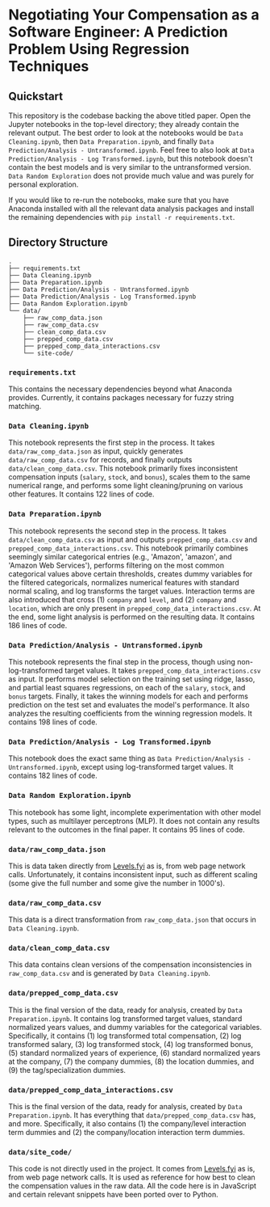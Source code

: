 # Negotiating Your Compensation as a Software Engineer: A Prediction Problem Using Regression Techniques

## Quickstart

This repository is the codebase backing the above titled paper. Open the Jupyter notebooks in the top-level directory; they already contain the relevant output. The best order to look at the notebooks would be `Data Cleaning.ipynb`, then `Data Preparation.ipynb`, and finally `Data Prediction/Analysis - Untransformed.ipynb`. Feel free to also look at `Data Prediction/Analysis - Log Transformed.ipynb`, but this notebook doesn't contain the best models and is very similar to the untransformed version. `Data Random Exploration` does not provide much value and was purely for personal exploration.

If you would like to re-run the notebooks, make sure that you have Anaconda installed with all the relevant data analysis packages and install the remaining dependencies with `pip install -r requirements.txt`.

## Directory Structure

```
.
├── requirements.txt               
├── Data Cleaning.ipynb
├── Data Preparation.ipynb
├── Data Prediction/Analysis - Untransformed.ipynb
├── Data Prediction/Analysis - Log Transformed.ipynb
├── Data Random Exploration.ipynb
└── data/
    ├── raw_comp_data.json
    ├── raw_comp_data.csv
    ├── clean_comp_data.csv
    ├── prepped_comp_data.csv
    ├── prepped_comp_data_interactions.csv
    └── site-code/
```

### `requirements.txt`

This contains the necessary dependencies beyond what Anaconda provides. Currently, it contains packages necessary for fuzzy string matching.

### `Data Cleaning.ipynb`

This notebook represents the first step in the process. It takes `data/raw_comp_data.json` as input, quickly generates `data/raw_comp_data.csv` for records, and finally outputs `data/clean_comp_data.csv`. This notebook primarily fixes inconsistent compensation inputs (`salary`, `stock`, and `bonus`), scales them to the same numerical range, and performs some light cleaning/pruning on various other features. It contains 122 lines of code.

### `Data Preparation.ipynb`

This notebook represents the second step in the process. It takes `data/clean_comp_data.csv` as input and outputs `prepped_comp_data.csv` and `prepped_comp_data_interactions.csv`. This notebook primarily combines seemingly similar categorical entries (e.g., 'Amazon', 'amazon', and 'Amazon Web Services'), performs filtering on the most common categorical values above certain thresholds, creates dummy variables for the filtered categoricals, normalizes numerical features with standard normal scaling, and log transforms the target values. Interaction terms are also introduced that cross (1) `company` and `level`, and (2) `company` and `location`, which are only present in `prepped_comp_data_interactions.csv`. At the end, some light analysis is performed on the resulting data. It contains 186 lines of code.

### `Data Prediction/Analysis - Untransformed.ipynb`

This notebook represents the final step in the process, though using non-log-transformed target values. It takes `prepped_comp_data_interactions.csv` as input. It performs model selection on the training set using ridge, lasso, and partial least squares regressions, on each of the `salary`, `stock`, and `bonus` targets. Finally, it takes the winning models for each and performs prediction on the test set and evaluates the model's performance. It also analyzes the resulting coefficients from the winning regression models. It contains 198 lines of code.

### `Data Prediction/Analysis - Log Transformed.ipynb`

This notebook does the exact same thing as `Data Prediction/Analysis - Untransformed.ipynb`, except using log-transformed target values. It contains 182 lines of code.

### `Data Random Exploration.ipynb`

This notebook has some light, incomplete experimentation with other model types, such as multilayer perceptrons (MLP). It does not contain any results relevant to the outcomes in the final paper. It contains 95 lines of code.

### `data/raw_comp_data.json`

This is data taken directly from [Levels.fyi](http://levels.fyi/) as is, from web page network calls. Unfortunately, it contains inconsistent input, such as different scaling (some give the full number and some give the number in 1000's).

### `data/raw_comp_data.csv`

This data is a direct transformation from `raw_comp_data.json` that occurs in `Data Cleaning.ipynb`. 

### `data/clean_comp_data.csv`

This data contains clean versions of the compensation inconsistencies in `raw_comp_data.csv` and is generated by `Data Cleaning.ipynb`. 

### `data/prepped_comp_data.csv`

This is the final version of the data, ready for analysis, created by `Data Preparation.ipynb`. It contains log transformed target values, standard normalized years values, and dummy variables for the categorical variables. Specifically, it contains (1) log transformed total compensation, (2) log transformed salary, (3) log transformed stock, (4) log transformed bonus, (5) standard normalized years of experience, (6) standard normalized years at the company, (7) the company dummies, (8) the location dummies, and (9) the tag/specialization dummies.

### `data/prepped_comp_data_interactions.csv`

This is the final version of the data, ready for analysis, created by `Data Preparation.ipynb`. It has everything that `data/prepped_comp_data.csv` has, and more. Specifically, it also contains (1) the company/level interaction term dummies and (2) the company/location interaction term dummies.

### `data/site_code/`

This code is not directly used in the project. It comes from [Levels.fyi](http://levels.fyi/) as is, from web page network calls. It is used as reference for how best to clean the compensation values in the raw data. All the code here is in JavaScript and certain relevant snippets have been ported over to Python.